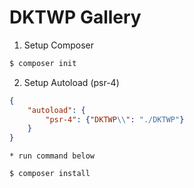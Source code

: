 # DKTWP Gallery


1. Setup Composer

```bash
$ composer init
```

2. Setup Autoload (psr-4)

```json
{
	"autoload": {
		"psr-4": {"DKTWP\\": "./DKTWP"}
	}
}
```

	* run command below

```bash
$ composer install
```

